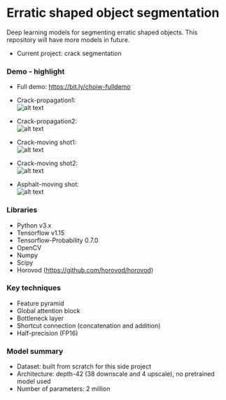 # Erratic shaped object segmentation
Deep learning models for segmenting erratic shaped objects. This repository will have more models in future.
* Current project: crack segmentation

### Demo - highlight
* Full demo: https://bit.ly/choiw-fulldemo
* Crack-propagation1:  
![alt text](demo/crack_propagation1.gif)

* Crack-propagation2:  
![alt text](demo/crack_propagation2.gif)

* Crack-moving shot1:  
![alt text](demo/crack_moving_shot1.gif)

* Crack-moving shot2:  
![alt text](demo/crack_moving_shot2.gif)

* Asphalt-moving shot:  
![alt text](demo/asphalt_moving_shot.gif)

### Libraries
* Python v3.x 
* Tensorflow v1.15
* Tensorflow-Probability 0.7.0  
* OpenCV
* Numpy
* Scipy
* Horovod (https://github.com/horovod/horovod)

### Key techniques
* Feature pyramid
* Global attention block
* Bottleneck layer
* Shortcut connection (concatenation and addition)
* Half-precision (FP16)

### Model summary
* Dataset: built from scratch for this side project
* Architecture: depth-42 (38 downscale and 4 upscale), no pretrained model used 
* Number of parameters: 2 million

